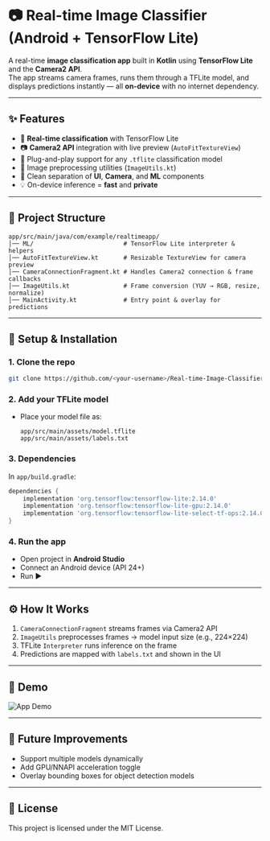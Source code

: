 # 📷 Real-time Image Classifier (Android + TensorFlow Lite)

A real-time **image classification app** built in **Kotlin** using **TensorFlow Lite** and the **Camera2 API**.  
The app streams camera frames, runs them through a TFLite model, and displays predictions instantly — all **on-device** with no internet dependency.

---

## ✨ Features

- 🚀 **Real-time classification** with TensorFlow Lite  
- 📷 **Camera2 API** integration with live preview (`AutoFitTextureView`)  
- 🧠 Plug-and-play support for any `.tflite` classification model  
- 🔁 Image preprocessing utilities (`ImageUtils.kt`)  
- 🧩 Clean separation of **UI**, **Camera**, and **ML** components  
- 💡 On-device inference = **fast** and **private**

---

## 📂 Project Structure

```
app/src/main/java/com/example/realtimeapp/
│── ML/                         # TensorFlow Lite interpreter & helpers
│── AutoFitTextureView.kt       # Resizable TextureView for camera preview
│── CameraConnectionFragment.kt # Handles Camera2 connection & frame callbacks
│── ImageUtils.kt               # Frame conversion (YUV → RGB, resize, normalize)
│── MainActivity.kt             # Entry point & overlay for predictions
```

---

## 🔧 Setup & Installation

### 1. Clone the repo
```bash
git clone https://github.com/<your-username>/Real-time-Image-Classifier.git
```

### 2. Add your TFLite model
- Place your model file as:  
  ```
  app/src/main/assets/model.tflite
  app/src/main/assets/labels.txt
  ```

### 3. Dependencies
In `app/build.gradle`:
```gradle
dependencies {
    implementation 'org.tensorflow:tensorflow-lite:2.14.0'
    implementation 'org.tensorflow:tensorflow-lite-gpu:2.14.0'          // optional
    implementation 'org.tensorflow:tensorflow-lite-select-tf-ops:2.14.0' // optional
}
```

### 4. Run the app
- Open project in **Android Studio**  
- Connect an Android device (API 24+)  
- Run ▶️

---

## ⚙️ How It Works

1. `CameraConnectionFragment` streams frames via Camera2 API  
2. `ImageUtils` preprocesses frames → model input size (e.g., 224×224)  
3. TFLite `Interpreter` runs inference on the frame  
4. Predictions are mapped with `labels.txt` and shown in the UI  

---

## 📸 Demo

![App Demo](assets/output.gif)
  

---

## 🚀 Future Improvements
- Support multiple models dynamically  
- Add GPU/NNAPI acceleration toggle  
- Overlay bounding boxes for object detection models  

---

## 📝 License
This project is licensed under the MIT License.  
